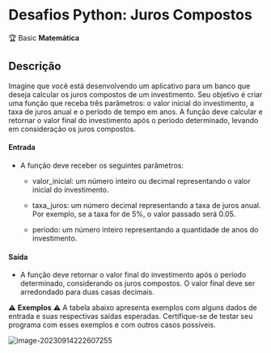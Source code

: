 # Desafios Python: Juros Compostos

🏆 Basic **Matemática**

## Descrição

Imagine que você está desenvolvendo um aplicativo para um banco que deseja calcular os juros compostos de um investimento. Seu objetivo é criar uma função que receba três parâmetros: o valor inicial do investimento, a taxa de juros anual e o período de tempo em anos. A função deve calcular e retornar o valor final do investimento após o período determinado, levando em consideração os juros compostos.

#### Entrada

* A função deve receber os seguintes parâmetros:

  * valor_inicial: um número inteiro ou decimal representando o valor inicial do investimento.

  * taxa_juros: um número decimal representando a taxa de juros anual. Por exemplo, se a taxa for de 5%, o valor passado será 0.05.

  * periodo: um número inteiro representando a quantidade de anos do investimento.

#### Saída

* A função deve retornar o valor final do investimento após o período determinado, considerando os juros compostos. O valor final deve ser arredondado para duas casas decimais.


⚠ **Exemplos** ⚠
A tabela abaixo apresenta exemplos com alguns dados de entrada e suas respectivas saídas esperadas. Certifique-se de testar seu programa com esses exemplos e com outros casos possíveis.

![image-20230914222607255](https://github.com/Matthew2079/DIO_Bootcamp_Santander_2023/assets/85805420/96c76ca2-1ac1-48aa-acd3-9edd80d63066)




